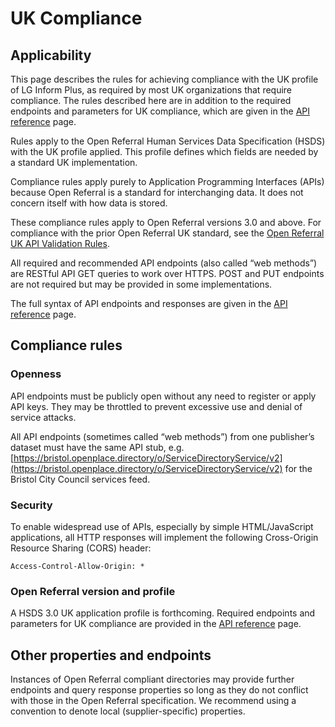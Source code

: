 UK Compliance
=========

## Applicability

This page describes the rules for achieving compliance with the UK profile of LG Inform Plus, as required by most UK organizations that require compliance. The rules described here are in addition to the required endpoints and parameters for UK compliance, which are given in the [API reference](api_reference) page.

Rules apply to the Open Referral Human Services Data Specification (HSDS) with the UK profile applied. This profile defines which fields are needed by a standard UK implementation.

Compliance rules apply purely to Application Programming Interfaces (APIs) because Open Referral is a standard for interchanging data. It does not concern itself with how data is stored.

These compliance rules apply to Open Referral versions 3.0 and above. For compliance with the prior Open Referral UK standard, see the [Open Referral UK API Validation Rules](https://developers.openreferraluk.org/ApiValidation/).

All required and recommended API endpoints (also called “web methods”) are RESTful API GET queries to work over HTTPS.  POST and PUT endpoints are not required but may be provided in some implementations.

The full syntax of API endpoints and responses are given in the [API reference](api_reference) page.


## Compliance rules


### Openness

API endpoints must be publicly open without any need to register or apply API keys. They may be throttled to prevent excessive use and denial of service attacks.

All API endpoints (sometimes called “web methods”) from one publisher’s dataset must have the same API stub, e.g. [https://bristol.openplace.directory/o/ServiceDirectoryService/v2](https://bristol.openplace.directory/o/ServiceDirectoryService/v2) for the Bristol City Council services feed.


### Security

To enable widespread use of APIs, especially by simple HTML/JavaScript applications, all HTTP responses will implement the following Cross-Origin Resource Sharing (CORS) header:

`Access-Control-Allow-Origin: *`


### Open Referral version and profile

A HSDS 3.0 UK application profile is forthcoming. Required endpoints and parameters for UK compliance are provided in the [API reference](api_reference) page.


## Other properties and endpoints

Instances of Open Referral compliant directories may provide further endpoints and query response properties so long as they do not conflict with those in the Open Referral specification. We recommend using a convention to denote local (supplier-specific) properties.